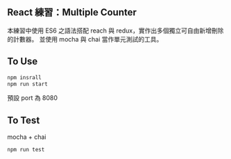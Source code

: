 ## React 練習：Multiple Counter
本練習中使用 ES6 之語法搭配 reach 與 redux，實作出多個獨立可自由新增刪除的計數器。
並使用 mocha 與 chai 當作單元測試的工具。

## To Use
```bash
npm insrall
npm run start
```
預設 port 為 8080

## To Test
mocha + chai
```bash
npm run test
```
